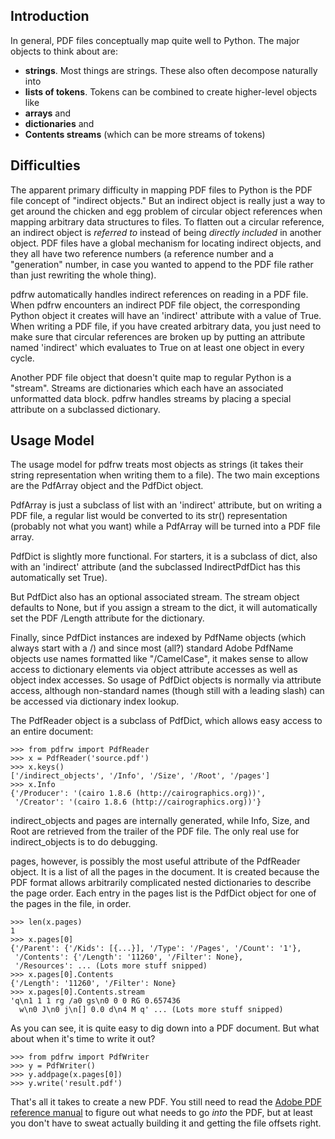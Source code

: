 ## Introduction ##

In general, PDF files conceptually map quite well to Python.  The major objects to think about are:

  * **strings**.  Most things are strings.  These also often decompose naturally into
  * **lists of tokens**.  Tokens can be combined to create higher-level objects like
  * **arrays** and
  * **dictionaries** and
  * **Contents streams** (which can be more streams of tokens)

## Difficulties ##

The apparent primary difficulty in mapping PDF files to Python is the PDF file concept of
"indirect objects."  But an indirect object is really just a way to get around
the chicken and egg problem of circular object references when mapping arbitrary
data structures to files.  To flatten out a circular reference, an indirect object
is _referred to_ instead of being _directly included_ in another object.  PDF files
have a global mechanism for locating indirect objects, and they all have two reference
numbers (a reference number and a "generation" number, in case you wanted to append
to the PDF file rather than just rewriting the whole thing).

pdfrw automatically handles indirect references on reading in a PDF file.  When pdfrw
encounters an indirect PDF file object, the corresponding Python object it creates
will have an 'indirect' attribute with a value of True.  When writing a PDF file, if you have created arbitrary data, you just need to make sure that circular references are broken up by putting an attribute named 'indirect' which evaluates to True on at least one object in every cycle.

Another PDF file object that doesn't quite map to regular Python is a "stream".  Streams are dictionaries which each have an associated unformatted data block.  pdfrw handles streams by placing a special attribute on a subclassed dictionary.

## Usage Model ##

The usage model for pdfrw treats most objects as strings (it takes their string representation when writing them to a file).  The two main exceptions are the PdfArray object and the PdfDict object.

PdfArray is just a subclass of list with an 'indirect' attribute, but on writing a PDF file, a regular list would be converted to its str() representation (probably not what you want) while a PdfArray will be turned into a PDF file array.

PdfDict is slightly more functional.  For starters, it is a subclass of dict, also with an 'indirect' attribute (and the subclassed IndirectPdfDict has this automatically set True).

But PdfDict also has an optional associated stream.  The stream object defaults to None, but if you assign a stream to the dict, it will automatically set the PDF /Length attribute for the dictionary.

Finally, since PdfDict instances are indexed by PdfName objects (which always start with a /) and since most (all?) standard Adobe PdfName objects use names formatted like "/CamelCase", it makes sense to allow access to dictionary elements via object attribute accesses as well as object index accesses.  So usage of PdfDict objects is normally via attribute access, although non-standard names (though still with a leading slash) can be accessed via dictionary index lookup.

The PdfReader object is a subclass of PdfDict, which allows easy access to an entire document:

```
>>> from pdfrw import PdfReader
>>> x = PdfReader('source.pdf')
>>> x.keys()
['/indirect_objects', '/Info', '/Size', '/Root', '/pages']
>>> x.Info
{'/Producer': '(cairo 1.8.6 (http://cairographics.org))',
 '/Creator': '(cairo 1.8.6 (http://cairographics.org))'}
```

indirect\_objects and pages are internally generated, while Info, Size, and Root are retrieved from the trailer of the PDF file.  The only real use for indirect\_objects
is to do debugging.

pages, however, is possibly the most useful attribute of the PdfReader object.  It is a list of all the pages in the document.  It is created because the PDF format allows arbitrarily complicated nested dictionaries to describe the page order.  Each entry in the pages list is the PdfDict object for one of the pages in the file, in order.

```
>>> len(x.pages)
1
>>> x.pages[0]
{'/Parent': {'/Kids': [{...}], '/Type': '/Pages', '/Count': '1'},
 '/Contents': {'/Length': '11260', '/Filter': None},
 '/Resources': ... (Lots more stuff snipped)
>>> x.pages[0].Contents
{'/Length': '11260', '/Filter': None}
>>> x.pages[0].Contents.stream
'q\n1 1 1 rg /a0 gs\n0 0 0 RG 0.657436
  w\n0 J\n0 j\n[] 0.0 d\n4 M q' ... (Lots more stuff snipped)
```

As you can see, it is quite easy to dig down into a PDF document.  But what about when it's time to write it out?

```
>>> from pdfrw import PdfWriter
>>> y = PdfWriter()
>>> y.addpage(x.pages[0])
>>> y.write('result.pdf')
```

That's all it takes to create a new PDF.  You still need to read the [Adobe PDF reference manual](http://www.adobe.com/devnet/acrobat/pdfs/pdf_reference_1-7.pdf) to figure out what needs to go _into_ the PDF, but at least you don't have to sweat actually building it and getting the file offsets right.